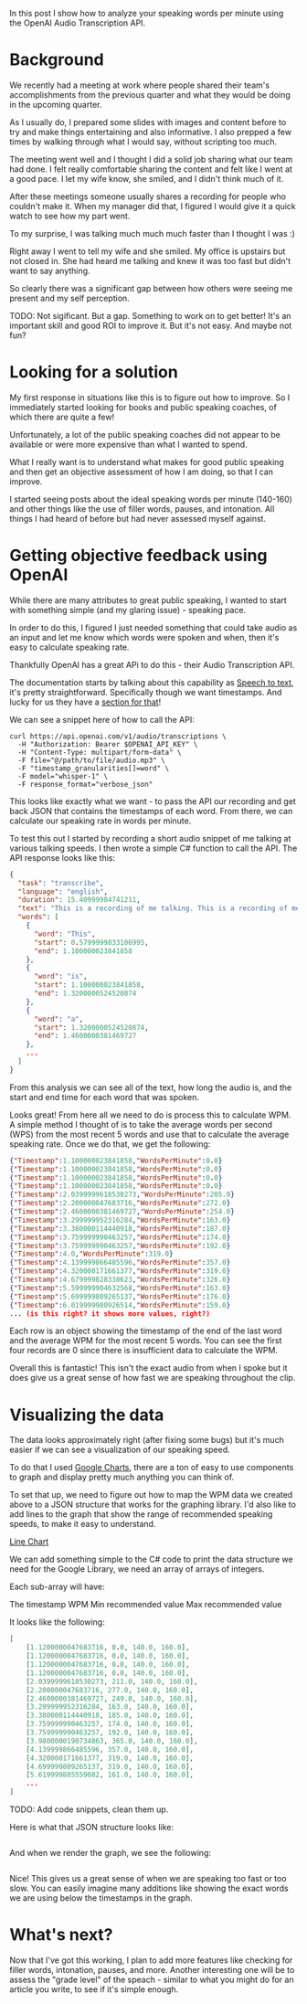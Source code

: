 
In this post I show how to analyze your speaking words per minute using the OpenAI Audio Transcription API. 

# Background

We recently had a meeting at work where people shared their team's accomplishments from the previous quarter and what they would be doing in the upcoming quarter.

As I usually do, I prepared some slides with images and content before to try and make things entertaining and also informative. I also prepped a few times by walking through what I would say, without scripting too much.

The meeting went well and I thought I did a solid job sharing what our team had done. I felt really comfortable sharing the content and felt like I went at a good pace. I let my wife know, she smiled, and I didn't think much of it.

After these meetings someone usually shares a recording for people who couldn't make it. When my manager did that, I figured I would give it a quick watch to see how my part went.

To my surprise, I was talking much much much faster than I thought I was :)

Right away I went to tell my wife and she smiled. My office is upstairs but not closed in. She had heard me talking and knew it was too fast but didn't want to say anything.

So clearly there was a significant gap between how others were seeing me present and my self perception.

TODO: Not sigificant. But a gap. Something to work on to get better! It's an important skill and good ROI to improve it. But it's not easy. And maybe not fun?





# Looking for a solution

My first response in situations like this is to figure out how to improve. So I immediately started looking for books and public speaking coaches, of which there are quite a few!

Unfortunately, a lot of the public speaking coaches did not appear to be available or were more expensive than what I wanted to spend.

What I really want is to understand what makes for good public speaking and then get an objective assessment of how I am doing, so that I can improve.

I started seeing posts about the ideal speaking words per minute (140-160) and other things like the use of filler words, pauses, and intonation. All things I had heard of before but had never assessed myself against.

# Getting objective feedback using OpenAI

While there are many attributes to great public speaking, I wanted to start with something simple (and my glaring issue) - speaking pace.

In order to do this, I figured I just needed something that could take audio as an input and let me know which words were spoken and when, then it's easy to calculate speaking rate.

Thankfully OpenAI has a great APi to do this - their Audio Transcription API.

The documentation starts by talking about this capability as [Speech to text](https://platform.openai.com/docs/guides/speech-to-text), it's pretty straightforward. Specifically though we want timestamps. And lucky for us 
they have a [section for that](https://platform.openai.com/docs/guides/speech-to-text/timestamps)!

We can see a snippet here of how to call the API:

```
curl https://api.openai.com/v1/audio/transcriptions \
  -H "Authorization: Bearer $OPENAI_API_KEY" \
  -H "Content-Type: multipart/form-data" \
  -F file="@/path/to/file/audio.mp3" \
  -F "timestamp_granularities[]=word" \
  -F model="whisper-1" \
  -F response_format="verbose_json"
```

This looks like exactly what we want - to pass the API our recording and get back JSON that contains the timestamps of each word. From there, we can calculate our speaking rate in words per minute.

To test this out I started by recording a short audio snippet of me talking at various talking speeds. I then wrote a simple C# function to call the API. The API response looks like this:

```json
{
  "task": "transcribe",
  "language": "english",
  "duration": 15.40999984741211,
  "text": "This is a recording of me talking. This is a recording of me talking faster. This is a recording of me talking even faster. This is a recording of me talking slower. This is a recording of me talking slower.",
  "words": [
    {
      "word": "This",
      "start": 0.5799999833106995,
      "end": 1.100000023841858
    },
    {
      "word": "is",
      "start": 1.100000023841858,
      "end": 1.3200000524520874
    },
    {
      "word": "a",
      "start": 1.3200000524520874,
      "end": 1.4600000381469727
    },
    ...
  ]
}
```

From this analysis we can see all of the text, how long the audio is, and the start and end time for each word that was spoken.

Looks great! From here all we need to do is process this to calculate WPM. A simple method I thought of is to take the average words per second (WPS) from the most recent 5 words and use that to calculate the average speaking rate. Once we do that, we get the following:

```json
{"Timestamp":1.100000023841858,"WordsPerMinute":0.0}
{"Timestamp":1.100000023841858,"WordsPerMinute":0.0}
{"Timestamp":1.100000023841858,"WordsPerMinute":0.0}
{"Timestamp":1.100000023841858,"WordsPerMinute":0.0}
{"Timestamp":2.0399999618530273,"WordsPerMinute":205.0}
{"Timestamp":2.200000047683716,"WordsPerMinute":272.0}
{"Timestamp":2.4600000381469727,"WordsPerMinute":254.0}
{"Timestamp":3.299999952316284,"WordsPerMinute":163.0}
{"Timestamp":3.380000114440918,"WordsPerMinute":187.0}
{"Timestamp":3.759999990463257,"WordsPerMinute":174.0}
{"Timestamp":3.759999990463257,"WordsPerMinute":192.0}
{"Timestamp":4.0,"WordsPerMinute":319.0}
{"Timestamp":4.139999866485596,"WordsPerMinute":357.0}
{"Timestamp":4.320000171661377,"WordsPerMinute":319.0}
{"Timestamp":4.679999828338623,"WordsPerMinute":326.0}
{"Timestamp":5.599999904632568,"WordsPerMinute":163.0}
{"Timestamp":5.699999809265137,"WordsPerMinute":176.0}
{"Timestamp":6.019999980926514,"WordsPerMinute":159.0}
... (is this right? it shows more values, right?)
```

Each row is an object showing the timestamp of the end of the last word and the average WPM for the most recent 5 words. You can see the first four records are 0 since there is insufficient data to calculate the WPM.

Overall this is fantastic! This isn't the exact audio from when I spoke but it does give us a great sense of how fast we are speaking throughout the clip.

# Visualizing the data

The data looks approximately right (after fixing some bugs) but it's much easier if we can see a visualization of our speaking speed.

To do that I used [Google Charts](https://developers.google.com/chart/interactive/docs), there are a ton of easy to use components to graph and display pretty much anything you can think of.

To set that up, we need to figure out how to map the WPM data we created above to a JSON structure that works for the graphing library. I'd also like to add lines to the graph that show the range of recommended speaking speeds, to make it easy to understand.

[Line Chart](https://developers.google.com/chart/interactive/docs/gallery/linechart)

We can add something simple to the C# code to print the data structure we need for the Google Library, we need an array of arrays of integers.

Each sub-array will have:

The timestamp
WPM
Min recommended value
Max recommended value

It looks like the following:

```json
[
    [1.1200000047683716, 0.0, 140.0, 160.0], 
    [1.1200000047683716, 0.0, 140.0, 160.0], 
    [1.1200000047683716, 0.0, 140.0, 160.0], 
    [1.1200000047683716, 0.0, 140.0, 160.0], 
    [2.0399999618530273, 211.0, 140.0, 160.0], 
    [2.200000047683716, 277.0, 140.0, 160.0], 
    [2.4600000381469727, 249.0, 140.0, 160.0], 
    [3.299999952316284, 163.0, 140.0, 160.0], 
    [3.380000114440918, 185.0, 140.0, 160.0], 
    [3.759999990463257, 174.0, 140.0, 160.0], 
    [3.759999990463257, 192.0, 140.0, 160.0], 
    [3.9800000190734863, 365.0, 140.0, 160.0],
    [4.139999866485596, 357.0, 140.0, 160.0], 
    [4.320000171661377, 319.0, 140.0, 160.0], 
    [4.699999809265137, 319.0, 140.0, 160.0], 
    [5.619999885559082, 161.0, 140.0, 160.0],
    ...
]
```

TODO: Add code snippets, clean them up.

Here is what that JSON structure looks like:

```

```

And when we render the graph, we see the following:

```

```

Nice! This gives us a great sense of when we are speaking too fast or too slow. You can easily imagine many additions like showing the exact words we are using below the timestamps in the graph.

# What's next?

Now that I've got this working, I plan to add more features like checking for filler words, intonation, pauses, and more. Another interesting one will be to assess the "grade level" of the speach - similar to what you 
might do for an article you write, to see if it's simple enough.

